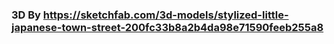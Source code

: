 ### 3D By https://sketchfab.com/3d-models/stylized-little-japanese-town-street-200fc33b8a2b4da98e71590feeb255a8
